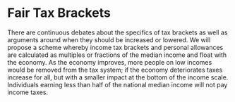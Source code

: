 Fair Tax Brackets
=================

There are continuous debates about the specifics of tax brackets as well 
as arguments around when they should be increased or lowered. We will 
propose a scheme whereby income tax brackets and personal allowances are 
calculated as multiples or fractions of the median income and float with 
the economy. As the economy improves, more people on low incomes would 
be removed from the tax system; if the economy deteriorates taxes 
increase for all, but with a smaller impact at the bottom of the income 
scale. Individuals earning less than half of the national median income 
will not pay income taxes.  
